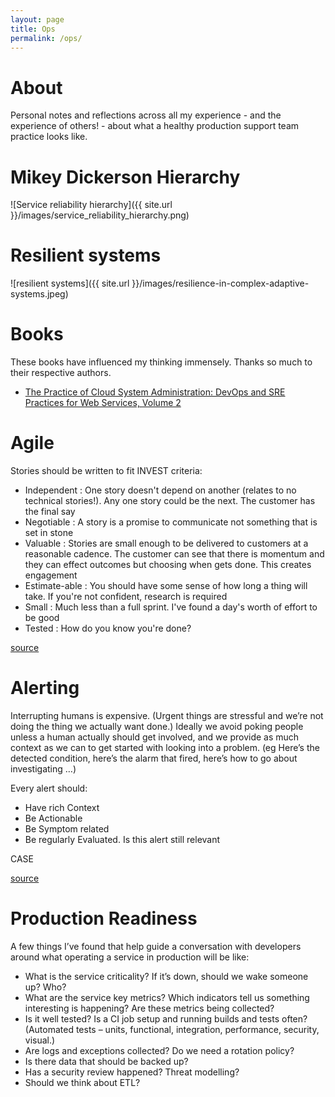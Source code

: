 ```yaml
---
layout: page
title: Ops
permalink: /ops/
---
```


# About

Personal notes and reflections across all my experience - and the experience of others! - about what a healthy production support team practice looks like.

# Mikey Dickerson Hierarchy

![Service reliability hierarchy]({{ site.url }}/images/service_reliability_hierarchy.png)

# Resilient systems

![resilient systems]({{ site.url }}/images/resilience-in-complex-adaptive-systems.jpeg)

# Books

These books have influenced my thinking immensely. Thanks so much to their respective authors.

- [The Practice of Cloud System Administration: DevOps and SRE Practices for Web Services, Volume 2](https://www.amazon.ca/Practice-Cloud-System-Administration-Practices/dp/032194318X/ref=sr_1_1?keywords=cloud+system+administration&qid=1556103967&s=gateway&sr=8-1)

# Agile

Stories should be written to fit INVEST criteria:

- Independent : One story doesn't depend on another (relates to no technical stories!). Any one story could be the next. The customer has the final say
- Negotiable : A story is a promise to communicate not something that is set in stone
- Valuable : Stories are small enough to be delivered to customers at a reasonable cadence. The customer can see that there is momentum and they can effect outcomes but choosing when gets done. This creates engagement
- Estimate-able : You should have some sense of how long a thing will take. If you're not confident, research is required
- Small : Much less than a full sprint. I've found a day's worth of effort to be good
- Tested : How do you know you're done?

[source](http://agileinaflash.blogspot.com/2009/02/invest.html)

# Alerting

Interrupting humans is expensive. (Urgent things are stressful and we’re not doing the thing we actually want done.) Ideally we avoid poking people unless a human actually should get involved, and we provide as much context as we can to get started with looking into a problem. (eg Here’s the detected condition, here’s the alarm that fired, here’s how to go about investigating …)

Every alert should:

- Have rich Context
- Be Actionable
- Be Symptom related
- Be regularly Evaluated. Is this alert still relevant

CASE

[source](http://onemogin.com/monitoring/case-method-better-monitoring-for-humans.html)

# Production Readiness

A few things I’ve found that help guide a conversation with developers around what operating a service in production will be like:

- What is the service criticality? If it’s down, should we wake someone up? Who?
- What are the service key metrics? Which indicators tell us something interesting is happening? Are these metrics being collected?
- Is it well tested? Is a CI job setup and running builds and tests often? (Automated tests – units, functional, integration, performance, security, visual.)
- Are logs and exceptions collected? Do we need a rotation policy?
- Is there data that should be backed up?
- Has a security review happened? Threat modelling?
- Should we think about ETL?
